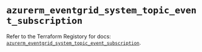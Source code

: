 # `azurerm_eventgrid_system_topic_event_subscription`

Refer to the Terraform Registory for docs: [`azurerm_eventgrid_system_topic_event_subscription`](https://registry.terraform.io/providers/hashicorp/azurerm/3.57.0/docs/resources/eventgrid_system_topic_event_subscription).
